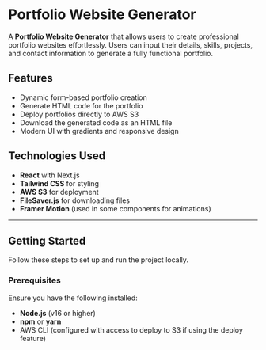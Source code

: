 # Portfolio Website Generator

A **Portfolio Website Generator** that allows users to create professional portfolio websites effortlessly. Users can input their details, skills, projects, and contact information to generate a fully functional portfolio.

## Features

- Dynamic form-based portfolio creation
- Generate HTML code for the portfolio
- Deploy portfolios directly to AWS S3
- Download the generated code as an HTML file
- Modern UI with gradients and responsive design

## Technologies Used

- **React** with Next.js
- **Tailwind CSS** for styling
- **AWS S3** for deployment
- **FileSaver.js** for downloading files
- **Framer Motion** (used in some components for animations)

---

## Getting Started

Follow these steps to set up and run the project locally.

### Prerequisites

Ensure you have the following installed:

- **Node.js** (v16 or higher)
- **npm** or **yarn**
- AWS CLI (configured with access to deploy to S3 if using the deploy feature)



